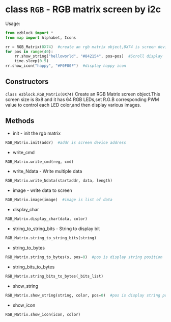 # class `RGB` - RGB matrix screen by i2c

Usage:
```python 
from ezblock import *
from map import Alphabet, Icons

rr = RGB_Matrix(0X74)  #create an rgb matrix object,0X74 is screen device address
for pos in range(40):
    rr.show_string("helloworld", "#842154", pos=pos)  #Scroll display 'hello world','#842154' Corresponding R.G.B color and pos is display string position
    time.sleep(0.5)
rr.show_icon("happy", "#F0F00F")  #display happy icon 
```

## Constructors
```class ezblock.RGB_Matrix(0X74)```
Create an RGB Matrix screen object.This screen size is 8x8 and it has 64 RGB LEDs,set R.G.B corresponding PWM value to control each LED color,and then display various images.

## Methods
- init - init the rgb matrix
```python
RGB_Matrix.init(addr)  #addr is screen device address
```
- write_cmd
```python
RGB_Matrix.write_cmd(reg, cmd)  
```
- write_Ndata - Write multiple data
```python
RGB_Matrix.write_Ndata(startaddr, data, length)
```
- image - write data to screen
```python
RGB_Matrix.image(image)  #image is list of data
```
- display_char
```python
RGB_Matrix.display_char(data, color)
```
- string_to_string_bits - String to display bit
```python
RGB_Matrix.string_to_string_bits(string)
```
- string_to_bytes
```python
RGB_Matrix.string_to_bytes(s, pos=0)  #pos is display string position
```
- string_bits_to_bytes
```python
RGB_Matrix.string_bits_to_bytes(_bits_list)
```
- show_string
```python
RGB_Matrix.show_string(string, color, pos=0)  #pos is display string position
```
- show_icon
```python
RGB_Matrix.show_icon(icon, color)
```

